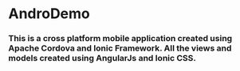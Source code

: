 # AndroDemo
### This is a cross platform mobile application created using Apache Cordova and Ionic Framework. All the views and models created using AngularJs and Ionic CSS.
